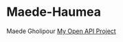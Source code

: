# Maede-Haumea
Maede Gholipour
[My Open API Project](https://github.com/MaedeGholipourNozari/Maede-open-api)

